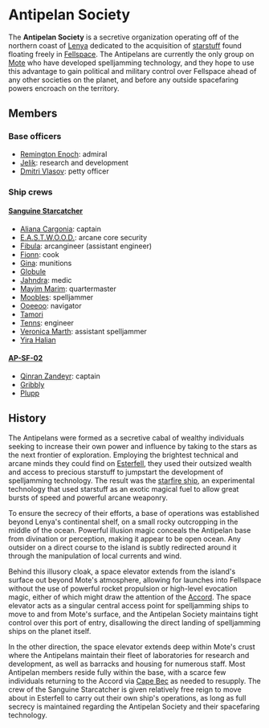 # Antipelan Society

The **Antipelan Society** is a secretive organization operating off of the northern coast of [Lenya](../../mote/esterfell/lenya) dedicated to the acquisition of [starstuff](../../artifacts/starstuff.md) found floating freely in [Fellspace](../../astronomy/fellspace.md). The Antipelans are currently the only group on [Mote](../../mote/mote.md) who have developed spelljamming technology, and they hope to use this advantage to gain political and military control over Fellspace ahead of any other societies on the planet, and before any outside spacefaring powers encroach on the territory.

## Members

### Base officers

- [Remington Enoch](members/remington-enoch): admiral
- [Jelik](members/jelik): research and development
- [Dmitri Vlasov](members/dmitri-vlasov): petty officer

### Ship crews

#### [Sanguine Starcatcher](fleet/sanguine-starcatcher)

- [Aliana Cargonia](members/aliana-cargonia): captain
- [E.A.S.T.W.O.O.D.](members/eastwood): arcane core security
- [Fibula](members/fibula): arcangineer (assistant engineer)
- [Fionn](members/fionn): cook
- [Gina](members/gina): munitions
- [Globule](members/globule)
- [Jahndra](members/jahndra): medic
- [Mayim Marim](members/mayim-marim): quartermaster
- [Moobles](members/moobles): spelljammer
- [Ooeeoo](members/ooeeoo): navigator
- [Tamori](members/tamori)
- [Tenns](members/tenns): engineer
- [Veronica Marth](members/veronica-marth): assistant spelljammer
- [Yira Halian](members/yira-halian)

#### [AP-SF-02](fleet/ap-sf-02)

- [Qinran Zandeyr](members/qinran-zandeyr): captain
- [Gribbly](members/gribbly)
- [Plupp](members/plupp)

## History

The Antipelans were formed as a secretive cabal of wealthy individuals seeking to increase their own power and influence by taking to the stars as the next frontier of exploration. Employing the brightest technical and arcane minds they could find on [Esterfell](../../mote/esterfell), they used their outsized wealth and access to precious starstuff to jumpstart the development of spelljamming technology. The result was the [starfire ship](../../technology/starstuff-ships/starfire-ship), an experimental technology that used starstuff as an exotic magical fuel to allow great bursts of speed and powerful arcane weaponry.

To ensure the secrecy of their efforts, a base of operations was established beyond Lenya's continental shelf, on a small rocky outcropping in the middle of the ocean. Powerful illusion magic conceals the Antipelan base from divination or perception, making it appear to be open ocean. Any outsider on a direct course to the island is subtly redirected around it through the manipulation of local currents and wind.

Behind this illusory cloak, a space elevator extends from the island's surface out beyond Mote's atmosphere, allowing for launches into Fellspace without the use of powerful rocket propulsion or high-level evocation magic, either of which might draw the attention of the [Accord](../../societies/esterfell-accord). The space elevator acts as a singular central access point for spelljamming ships to move to and from Mote's surface, and the Antipelan Society maintains tight control over this port of entry, disallowing the direct landing of spelljamming ships on the planet itself.

In the other direction, the space elevator extends deep within Mote's crust where the Antipelans maintain their fleet of laboratories for research and development, as well as barracks and housing for numerous staff. Most Antipelan members reside fully within the base, with a scarce few individuals returning to the Accord via [Cape Bec](../../societies/esterfell-accord/cape-bec) as needed to resupply. The crew of the Sanguine Starcatcher is given relatively free reign to move about in Esterfell to carry out their own ship's operations, as long as full secrecy is maintained regarding the Antipelan Society and their spacefaring technology.

